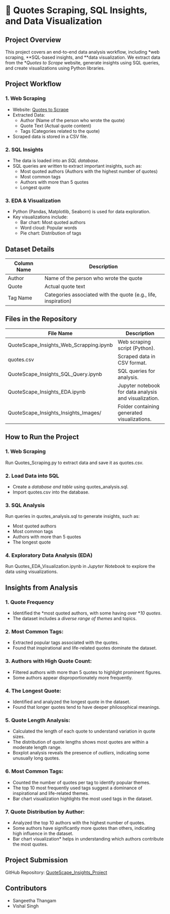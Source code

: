 # 🔗 Quotes Scraping, SQL Insights, and Data Visualization  

## Project Overview 
This project covers an end-to-end data analysis workflow, including *web scraping, **SQL-based insights, and **data visualization. We extract data from the **Quotes to Scrape* website, generate insights using SQL queries, and create visualizations using Python libraries.  

## Project Workflow  

### 1. Web Scraping  
- Website: [Quotes to Scrape](http://quotes.toscrape.com/)  
- Extracted Data: 
  - Author (Name of the person who wrote the quote)  
  - Quote Text (Actual quote content)  
  - Tags (Categories related to the quote)  
- Scraped data is stored in a CSV file.  

### 2. SQL Insights  
- The data is loaded into an *SQL database*.  
- SQL queries are written to extract important insights, such as:  
  - Most quoted authors (Authors with the highest number of quotes)  
  - Most common tags  
  - Authors with more than 5 quotes 
  - Longest quote  

### 3. EDA & Visualization  
- Python (Pandas, Matplotlib, Seaborn) is used for data exploration.  
- Key visualizations include:  
  - Bar chart: Most quoted authors  
  - Word cloud: Popular words  
  - Pie chart: Distribution of tags  

## Dataset Details 
| Column Name | Description |  
|-------------|-------------|  
| Author | Name of the person who wrote the quote |  
| Quote | Actual quote text |  
| Tag Name | Categories associated with the quote (e.g., life, inspiration) |  

## Files in the Repository  

| File Name | Description |  
|-------------|-------------|  
| QuoteScape_Insights_Web_Scrapping.ipynb | Web scraping script (Python). |  
| quotes.csv | Scraped data in CSV format. |  
| QuoteScape_Insights_SQL_Query.ipynb | SQL queries for analysis. |  
| QuoteScape_Insights_EDA.ipynb | Jupyter notebook for data analysis and visualization. |  
| QuoteScape_Insights_Insights_Images/ | Folder containing generated visualizations. |  

## How to Run the Project 

### 1. Web Scraping
Run Quotes_Scraping.py to extract data and save it as quotes.csv.  

### 2. Load Data into SQL
- Create a *database and table* using quotes_analysis.sql.  
- Import quotes.csv into the database.  

### 3. SQL Analysis 
Run queries in quotes_analysis.sql to generate insights, such as:  
- Most quoted authors
- Most common tags
- Authors with more than 5 quotes
- The longest quote  

### 4. Exploratory Data Analysis (EDA)  
Run Quotes_EDA_Visualization.ipynb in *Jupyter Notebook* to explore the data using visualizations.  

## Insights from Analysis 

### 1. Quote Frequency  
- Identified the *most quoted authors, with some having over **10 quotes*.  
- The dataset includes a *diverse range of themes* and topics.  

### 2. Most Common Tags:
- Extracted popular tags associated with the quotes.  
- Found that inspirational and life-related quotes dominate the dataset.  

### 3. Authors with High Quote Count: 
- Filtered authors with more than 5 quotes to highlight prominent figures.  
- Some authors appear disproportionately more frequently.

### 4. The Longest Quote:
- Identified and analyzed the longest quote in the dataset.  
- Found that longer quotes tend to have deeper philosophical meanings.  

### 5. Quote Length Analysis:
- Calculated the length of each quote to understand variation in quote sizes.  
- The distribution of quote lengths shows most quotes are within a moderate length range.  
- Boxplot analysis reveals the presence of *outliers*, indicating some unusually long quotes.  

### 6. Most Common Tags:  
- Counted the number of quotes per tag to identify popular themes.  
- The top 10 most frequently used tags suggest a dominance of inspirational and life-related themes.  
- Bar chart visualization highlights the most used tags in the dataset.  

### 7. Quote Distribution by Author:
- Analyzed the top 10 authors with the highest number of quotes.  
- Some authors have significantly more quotes than others, indicating high influence in the dataset.  
- Bar chart visualization* helps in understanding which authors contribute the most quotes.  

## Project Submission
GitHub Repository: [QuoteScape_Insights_Project](https://github.com/rajput5540/QuoteScrape_Insights_Project)  

## Contributors
- Sangeetha Thangam
- Vishal Singh 

